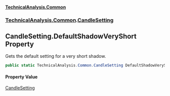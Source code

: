 #### [TechnicalAnalysis.Common](Atypical.TechnicalAnalysis.Common.md 'Atypical.TechnicalAnalysis.Common')
### [TechnicalAnalysis.Common](Atypical.TechnicalAnalysis.Common.md#TechnicalAnalysis.Common 'TechnicalAnalysis.Common').[CandleSetting](CandleSetting.md 'TechnicalAnalysis.Common.CandleSetting')

## CandleSetting.DefaultShadowVeryShort Property

Gets the default setting for a very short shadow.

```csharp
public static TechnicalAnalysis.Common.CandleSetting DefaultShadowVeryShort { get; }
```

#### Property Value
[CandleSetting](CandleSetting.md 'TechnicalAnalysis.Common.CandleSetting')
